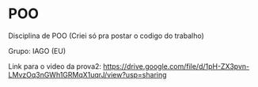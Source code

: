 # POO
Disciplina de POO (Criei só pra postar o codigo do trabalho)

Grupo: IAGO (EU)

Link para o video da prova2: 
https://drive.google.com/file/d/1pH-ZX3pvn-LMvzOq3nGWh1GRMqX1uqrJ/view?usp=sharing
